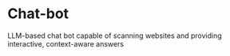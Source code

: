 # Chat-bot
LLM-based chat bot capable of scanning websites and providing interactive, context-aware answers
